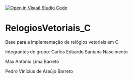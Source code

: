 [![Open in Visual Studio Code](https://classroom.github.com/assets/open-in-vscode-718a45dd9cf7e7f842a935f5ebbe5719a5e09af4491e668f4dbf3b35d5cca122.svg)](https://classroom.github.com/online_ide?assignment_repo_id=11561676&assignment_repo_type=AssignmentRepo)
# RelogiosVetoriais_C
Base para a implementação de relógios vetoriais em C

Integrantes do grupo:
Carlos Eduardo Santana Nascimento

Max Antônio Lima Barreto

Pedro Vinícius de Araújo Barreto
